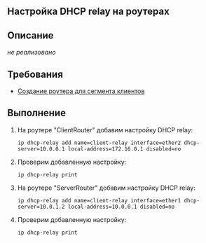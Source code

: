 ## Настройка DHCP relay на роутерах

## Описание
*не реализовано*

## Требования
* [Создание роутера для сегмента клиентов](client-router.md)

## Выполнение
1. На роутере "ClientRouter" добавим настройку DHCP relay:
    ```
    ip dhcp-relay add name=client-relay interface=ether2 dhcp-server=10.0.0.1 local-address=172.16.0.1 disabled=no
    ```
2. Проверим добавленную настройку:
    ```
    ip dhcp-relay print
    ```
3. На роутере "ServerRouter" добавим настройку DHCP relay:
    ```
    ip dhcp-relay add name=client-relay interface=ether1 dhcp-server=10.0.1.2 local-address=10.0.0.1 disabled=no
    ```
4. Проверим добавленную настройку:
    ```
    ip dhcp-relay print
    ```